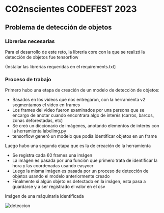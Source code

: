 # CO2nscientes CODEFEST 2023

## Problema de detección de objetos

### Librerías necesarias

Para el desarrollo de este reto, la libreria core con la que se realizó la detección de objetos fue tensorflow

(Instalar las librerias requeridas en el requirements.txt)

### Proceso de trabajo

Primero hubo una etapa de creación de un modelo de detección de objetos:
- Basados en los videos que nos entregaron, con la herramienta v2 segmentamos el video en frames
- Los frames del video fueron examinados por una persona que se encargo de anotar cuando encontrara algo de interés (carros, barcos, zonas deforestadas, etc)
- Se creó un diccionario de imágenes, anotando elementos de interés con la herramienta labelImg.py
- tensorflow generó un modelo que podía identificar objetos en un frame

Luego hubo una segunda etapa que es la de creación de la herramienta
- Se registra cada 60 frames una imágen
- La imágen es pasada por una función que primero trata de identificar la hora y las coordenadas usando easyocr
- Luego la misma imágen es pasada por un proceso de detección de objetos usando el modelo anteriormente creado
- Finalmente si algún objeto es detectado en la imágen, esta pasa a guardarse y a ser registrado el valor en el csv

Imágen de una máquinaria identificada

![deteccion](assets/detección.png)
